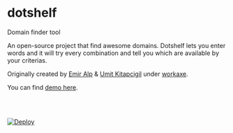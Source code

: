 # dotshelf
Domain finder tool

An open-source project that find awesome domains. Dotshelf lets you enter words and it will try every combination and tell you which are available by your criterias.

Originally created by <a href="http://emiralp.com" target="_blank">Emir Alp</a> &amp; <a href="http://umitkit.com" target="_blank">Umit Kitapcigil</a> under <a href="http://workaxe.com" target="_blank">workaxe</a>.

You can find <a href="http://dotshelf.herokuapp.com/" target="_blank">demo here</a>.

<br><br>

[![Deploy](https://www.herokucdn.com/deploy/button.png)](https://heroku.com/deploy?template=https://github.com/workaxe/dotshelf)
